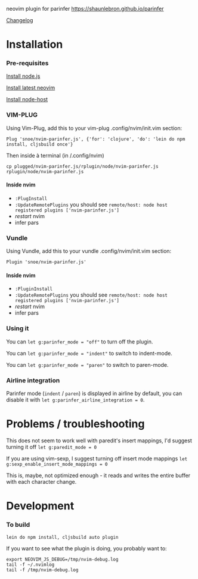 neovim plugin for parinfer
https://shaunlebron.github.io/parinfer

[Changelog](CHANGES.md)

# Installation

### Pre-requisites
[Install node.js](https://nodejs.org)

[Install latest neovim](https://github.com/neovim/neovim/wiki/Installing-Neovim)

[Install node-host](https://github.com/neovim/node-host)
### VIM-PLUG
Using Vim-Plug, add this to your vim-plug .config/nvim/init.vim section:
```
Plug 'snoe/nvim-parinfer.js', {'for': 'clojure', 'do': 'lein do npm install, cljsbuild once'}
```
Then inside à terminal (in /.config/nvim)
```
cp plugged/nvim-parinfer.js/rplugin/node/nvim-parinfer.js rplugin/node/nvim-parinfer.js
```
#### Inside nvim
- `:PlugInstall`
- `:UpdateRemotePlugins` you should see `remote/host: node host registered plugins ['nvim-parinfer.js']` 
- *restart* nvim
- infer pars


### Vundle

Using Vundle, add this to your vundle .config/nvim/init.vim section:

```
Plugin 'snoe/nvim-parinfer.js'
```

#### Inside nvim
- `:PluginInstall`
- `:UpdateRemotePlugins` you should see `remote/host: node host registered plugins ['nvim-parinfer.js']` 
- *restart* nvim
- infer pars

### Using it

You can `let g:parinfer_mode = "off"` to turn off the plugin.

You can `let g:parinfer_mode = "indent"` to switch to indent-mode.

You can `let g:parinfer_mode = "paren"` to switch to paren-mode.

### Airline integration

Parinfer mode (`indent` / `paren`) is displayed in airline by default, you can disable it with `let g:parinfer_airline_integration = 0`.

# Problems / troubleshooting

This does not seem to work well with paredit's insert mappings, I'd suggest turning it off `let g:paredit_mode = 0`

If you are using vim-sexp, I suggest turning off insert mode mappings `let g:sexp_enable_insert_mode_mappings = 0`

This is, maybe, not optimized enough - it reads and writes the entire buffer with each character change.

# Development

###  To build
`lein do npm install, cljsbuild auto plugin`

If you want to see what the plugin is doing, you probably want to:
```
export NEOVIM_JS_DEBUG=/tmp/nvim-debug.log
tail -f ~/.nvimlog
tail -f /tmp/nvim-debug.log
```
